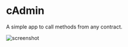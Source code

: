 # cAdmin

A simple app to call methods from any contract.

![screenshot](https://i.ibb.co/zstqm12/Screen-Shot-2020-09-19-at-12-57-59.png)